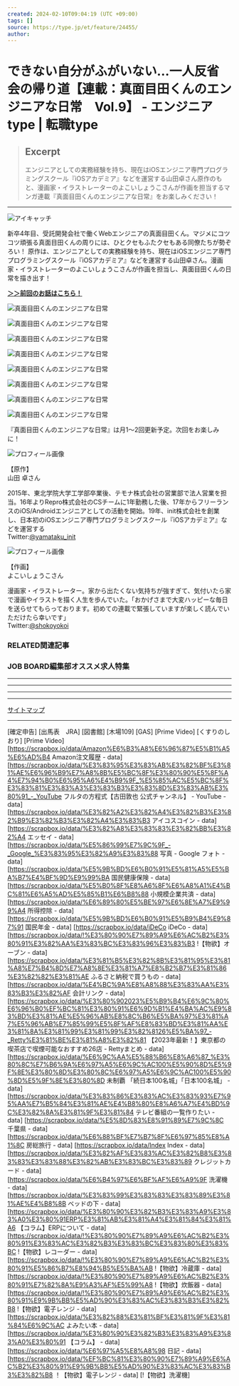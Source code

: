 ```yaml
---
created: 2024-02-10T09:04:19 (UTC +09:00)
tags: []
source: https://type.jp/et/feature/24455/
author: 
---
```


# できない自分がふがいない…一人反省会の帰り道【連載：真面目田くんのエンジニアな日常　Vol.9】 - エンジニアtype | 転職type

> ## Excerpt
> エンジニアとしての実務経験を持ち、現在はiOSエンジニア専門プログラミングスクール『iOSアカデミア』などを運営する山田卓さん原作のもと、漫画家・イラストレーターのよこいしょうこさんが作画を担当するマンガ連載『真面目田くんのエンジニアな日常』をお楽しみください！

---
![アイキャッチ](https://type.jp/et/feature/wp-content/uploads/2024/02/fa99bb1f0cc800735e9f311c35a447f5.jpg)

新卒4年目、受託開発会社で働くWebエンジニアの真面目田くん。マジメにコツコツ頑張る真面目田くんの周りには、ひとクセもふたクセもある同僚たちが勢ぞろい！ 原作は、エンジニアとしての実務経験を持ち、現在はiOSエンジニア専門プログラミングスクール『iOSアカデミア』などを運営する山田卓さん。漫画家・イラストレーターのよこいしょうこさんが作画を担当し、真面目田くんの日常を描き出す！

**[＞＞前回のお話はこちら！](https://type.jp/et/feature/24312/)**

![真面目田くんのエンジニアな日常](https://type.jp/et/feature/wp-content/uploads/2024/02/0b55476ac1c41eb20f4e1d11b503055b.jpg)

![真面目田くんのエンジニアな日常](https://type.jp/et/feature/wp-content/uploads/2024/02/6aa980cdaa47c85bdcec950d96826716.jpg)

![真面目田くんのエンジニアな日常](https://type.jp/et/feature/wp-content/uploads/2024/02/8093cd10e5262e921779f8544d23012d.jpg)

![真面目田くんのエンジニアな日常](https://type.jp/et/feature/wp-content/uploads/2024/02/219d9187d6ae7df1ff344274314c78b3.jpg)

![真面目田くんのエンジニアな日常](https://type.jp/et/feature/wp-content/uploads/2024/02/808cd79b9344b2e789a642615c217c1b.jpg)

![真面目田くんのエンジニアな日常](https://type.jp/et/feature/wp-content/uploads/2024/02/43900c6e413b97d8018537c19aceb592.jpg)

![真面目田くんのエンジニアな日常](https://type.jp/et/feature/wp-content/uploads/2024/02/d526c81267ffcf90d0f9699d5ab4b7ac.jpg)

![真面目田くんのエンジニアな日常](https://type.jp/et/feature/wp-content/uploads/2024/02/199c008c6655695854a6dc6191f8e664.jpg)

『真面目田くんのエンジニアな日常』は月1～2回更新予定。次回をお楽しみに！

![プロフィール画像](https://type.jp/et/feature/wp-content/uploads/2022/06/ssbpzES8_400x400.jpg)

【原作】  
山田 卓さん

2015年、東北学院大学工学部卒業後、テモナ株式会社の営業部で法人営業を担当。16年よりRepro株式会社のCSチームに1年勤務した後、17年からフリーランスのiOS/Androidエンジニアとしての活動を開始。19年、init株式会社を創業し、日本初のiOSエンジニア専門プログラミングスクール『iOSアカデミア』などを運営する  
Twitter:[@yamataku\_init](https://twitter.com/yamataku_init)

![プロフィール画像](https://type.jp/et/feature/wp-content/uploads/2023/07/RfmCSWfC_400x400.jpg)

【作画】  
よこいしょうこさん

漫画家・イラストレーター。家から出たくない気持ちが強すぎて、気付いたら家で漫画やイラストを描く人生を歩んでいた。「おかげさまで大変ハッピーな毎日を送らせてもらっております。初めての連載で緊張していますが楽しく読んでいただけたら幸いです」  
Twitter:[@shokoyokoi  
](https://twitter.com/shokoyokoi)

### RELATED関連記事

### JOB BOARD編集部オススメ求人特集

___

___

___

___

[サイトマップ](https://type.jp/et/feature/sitemap/)

___

[確定申告]
[出馬表　JRA]
[図書館]
[木場109]
[GAS]
[Prime Video]
[くすりのしおり]
[Prime Video]
[https://scrapbox.io/data/Amazon%E6%B3%A8%E6%96%87%E5%B1%A5%E6%AD%B4 Amazon注文履歴 - data]
[https://scrapbox.io/data/%E3%83%95%E3%83%AB%E3%82%BF%E3%81%AE%E6%96%B9%E7%A8%8B%E5%BC%8F%E3%80%90%E5%8F%A4%E7%94%B0%E6%95%A6%E4%B9%9F_%E5%85%AC%E5%BC%8F%E3%83%81%E3%83%A3%E3%83%B3%E3%83%8D%E3%83%AB%E3%80%91_-_YouTube フルタの方程式【古田敦也 公式チャンネル】 - YouTube - data]
[https://scrapbox.io/data/%E3%82%A2%E3%82%A4%E3%82%B3%E3%82%B9%E3%82%B3%E3%82%A4%E3%83%B3 アイコスコイン - data]
[https://scrapbox.io/data/%E3%82%A8%E3%83%83%E3%82%BB%E3%82%A4 エッセイ - data]
[https://scrapbox.io/data/%E5%86%99%E7%9C%9F_-_Google_%E3%83%95%E3%82%A9%E3%83%88 写真 - Google フォト - data]
[https://scrapbox.io/data/%E5%9B%BD%E6%B0%91%E5%81%A5%E5%BA%B7%E4%BF%9D%E9%99%BA 国民健康保険 - data]
[https://scrapbox.io/data/%E5%B0%8F%E8%A6%8F%E6%A8%A1%E4%BC%81%E6%A5%AD%E5%85%B1%E6%B8%88 小規模企業共済 - data]
[https://scrapbox.io/data/%E6%89%80%E5%BE%97%E6%8E%A7%E9%99%A4 所得控除 - data]
[https://scrapbox.io/data/%E5%9B%BD%E6%B0%91%E5%B9%B4%E9%87%91 国民年金 - data]
[https://scrapbox.io/data/iDeCo iDeCo - data]
[https://scrapbox.io/data/!%E3%80%90%E7%89%A9%E6%AC%B2%E3%80%91%E3%82%AA%E3%83%BC%E3%83%96%E3%83%B3 !【物欲】オーブン - data]
[https://scrapbox.io/data/%E3%81%B5%E3%82%8B%E3%81%95%E3%81%A8%E7%B4%8D%E7%A8%8E%E3%81%A7%E8%B2%B7%E3%81%86%E3%82%82%E3%81%AE ふるさと納税で買うもの - data]
[https://scrapbox.io/data/%E4%BC%9A%E8%A8%88%E3%83%AA%E3%83%B3%E3%82%AF 会計リンク - data]
[https://scrapbox.io/data/%E3%80%902023%E5%B9%B4%E6%9C%80%E6%96%B0%EF%BC%81%E3%80%91%E6%9D%B1%E4%BA%AC%E9%83%BD%E3%81%AE%E5%96%AB%E8%8C%B6%E5%BA%97%E3%81%A7%E5%96%AB%E7%85%99%E5%8F%AF%E8%83%BD%E3%81%AA%E3%81%8A%E3%81%99%E3%81%99%E3%82%8126%E5%BA%97_-_Retty%E3%81%BE%E3%81%A8%E3%82%81 【2023年最新！】東京都の喫茶店で喫煙可能なおすすめ26店 - Rettyまとめ - data]
[https://scrapbox.io/data/%E6%9C%AA%E5%88%B6%E8%A6%87_%E3%80%8C%E7%B6%9A%E6%97%A5%E6%9C%AC100%E5%90%8D%E5%9F%8E%E3%80%8D%E3%80%8C%E6%97%A5%E6%9C%AC100%E5%90%8D%E5%9F%8E%E3%80%8D 未制覇 「続日本100名城」「日本100名城」 - data]
[https://scrapbox.io/data/%E3%83%86%E3%83%AC%E3%83%93%E7%95%AA%E7%B5%84%E3%81%AE%E4%B8%80%E8%A6%A7%E4%BD%9C%E3%82%8A%E3%81%9F%E3%81%84 テレビ番組の一覧作りたい - data]
[https://scrapbox.io/data/%E5%8D%83%E8%91%89%E7%9C%8C 千葉県 - data]
[https://scrapbox.io/data/%E6%88%BF%E7%B7%8F%E6%97%85%E8%A1%8C 房総旅行 - data]
[https://scrapbox.io/data/Index Index - data]
[https://scrapbox.io/data/%E3%82%AF%E3%83%AC%E3%82%B8%E3%83%83%E3%83%88%E3%82%AB%E3%83%BC%E3%83%89 クレジットカード - data]
[https://scrapbox.io/data/%E6%B4%97%E6%BF%AF%E6%A9%9F 洗濯機 - data]
[https://scrapbox.io/data/%E3%83%99%E3%83%83%E3%83%89%E3%81%AE%E4%B8%8B ベッドの下 - data]
[https://scrapbox.io/data/%E3%80%90%E3%82%B3%E3%83%A9%E3%83%A0%E3%80%91ERP%E3%81%AB%E3%81%A4%E3%81%84%E3%81%A6 【コラム】ERPについて - data]
[https://scrapbox.io/data/!%E3%80%90%E7%89%A9%E6%AC%B2%E3%80%91%E3%83%AC%E3%82%B3%E3%83%BC%E3%83%80%E3%83%BC !【物欲】レコーダー - data]
[https://scrapbox.io/data/!%E3%80%90%E7%89%A9%E6%AC%B2%E3%80%91%E5%86%B7%E8%94%B5%E5%BA%AB !【物欲】冷蔵庫 - data]
[https://scrapbox.io/data/!%E3%80%90%E7%89%A9%E6%AC%B2%E3%80%91%E7%82%8A%E9%A3%AF%E5%99%A8 !【物欲】炊飯器 - data]
[https://scrapbox.io/data/!%E3%80%90%E7%89%A9%E6%AC%B2%E3%80%91%E9%9B%BB%E5%AD%90%E3%83%AC%E3%83%B3%E3%82%B8 !【物欲】電子レンジ - data]
[https://scrapbox.io/data/%E3%82%88%E3%81%BF%E3%81%9F%E3%81%84%E6%9C%AC よみたい本 - data]
[https://scrapbox.io/data/%E3%80%90%E3%82%B3%E3%83%A9%E3%83%A0%E3%80%91 【コラム】 - data]
[https://scrapbox.io/data/%E6%97%A5%E8%A8%98 日記 - data]
[https://scrapbox.io/data/%EF%BC%81%E3%80%90%E7%89%A9%E6%AC%B2%E3%80%91%E9%9B%BB%E5%AD%90%E3%83%AC%E3%83%B3%E3%82%B8 ！【物欲】電子レンジ - data]
[!【物欲】洗濯機]

